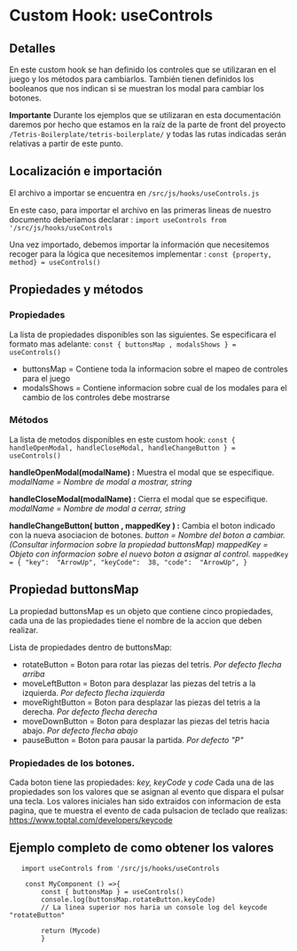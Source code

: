 # Custom Hook: useControls

## Detalles
En este custom hook se han definido los controles que se utilizaran en el juego y los métodos para cambiarlos.
También tienen definidos los booleanos que nos indican si se muestran los modal para cambiar los botones.

**Importante**
Durante los ejemplos que se utilizaran en esta documentación daremos por hecho que estamos en la raíz de la parte de front del proyecto  `/Tetris-Boilerplate/tetris-boilerplate/` y todas las rutas indicadas serán relativas a partir de este punto.


## Localización e importación

El archivo a importar se encuentra en `/src/js/hooks/useControls.js`

En este caso, para importar el archivo en las primeras lineas de nuestro documento deberíamos declarar :
`import useControls from '/src/js/hooks/useControls`

Una vez importado, debemos importar la información que necesitemos recoger para la lógica que necesitemos implementar :
`const {property, method} = useControls()`

##  Propiedades y métodos
### Propiedades
La lista de propiedades disponibles son las siguientes. Se especificara el formato mas adelante:
`const { buttonsMap , modalsShows } = useControls()`
 - buttonsMap = Contiene toda la informacion sobre el mapeo de controles para el juego
 - modalsShows = Contiene informacion sobre cual de los modales para el cambio de los controles debe mostrarse

### Métodos
La lista de metodos disponibles en este custom hook:
`const { handleOpenModal, handleCloseModal, handleChangeButton } = useControls()`


**handleOpenModal(modalName) :** Muestra el modal que se especifique. *modalName = Nombre de modal a mostrar, string*

**handleCloseModal(modalName) :** Cierra el modal que se especifique. *modalName = Nombre de modal a cerrar, string*

**handleChangeButton( button , mappedKey ) :** Cambia el boton indicado con la nueva asociacion de botones.
*button = Nombre del boton a cambiar. (Consultar informacion sobre la propiedad buttonsMap)*
*mappedKey = Objeto con informacion sobre el nuevo boton a asignar al control.*
 `mappedKey = {
"key":  "ArrowUp",
"keyCode":  38,
"code":  "ArrowUp",
} `


##  Propiedad buttonsMap
La propiedad buttonsMap es un objeto que contiene cinco propiedades, cada una de las propiedades tiene el nombre de la accion que deben realizar.

Lista de propiedades dentro de buttonsMap:
- rotateButton = Boton para rotar las piezas del tetris. *Por defecto flecha arriba*
- moveLeftButton = Boton para desplazar las piezas del tetris a la izquierda. *Por defecto flecha izquierda*
- moveRightButton = Boton para desplazar las piezas del tetris a la derecha. *Por defecto flecha derecha*
- moveDownButton = Boton para desplazar las piezas del tetris hacia abajo. *Por defecto flecha abajo*
- pauseButton = Boton para pausar la partida.  *Por defecto "P"*

### Propiedades de los botones.
Cada boton tiene las propiedades: *key, keyCode* y *code*
Cada una de las propiedades son los valores que se asignan al evento que dispara el pulsar una tecla.
Los valores iniciales han sido extraidos con informacion de esta pagina, que te muestra el evento de cada pulsacion de teclado que realizas: https://www.toptal.com/developers/keycode

## Ejemplo completo de como obtener los valores 

	   import useControls from '/src/js/hooks/useControls
		
		const MyComponent () =>{
			const { buttonsMap } = useControls()
			console.log(buttonsMap.rotateButton.keyCode) 
			// La linea superior nos haria un console log del keycode "rotateButton"

			return (Mycode)
			}